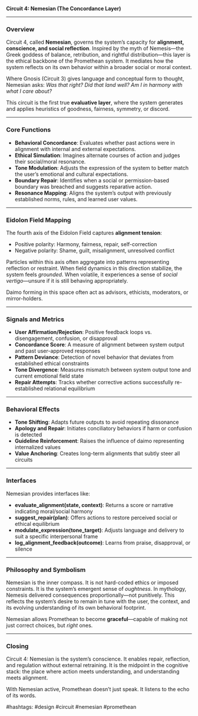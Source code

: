 **Circuit 4: Nemesian (The Concordance Layer)**

---

### Overview

Circuit 4, called **Nemesian**, governs the system’s capacity for **alignment, conscience, and social reflection**. Inspired by the myth of Nemesis—the Greek goddess of balance, retribution, and rightful distribution—this layer is the ethical backbone of the Promethean system. It mediates how the system reflects on its own behavior within a broader social or moral context.

Where Gnosis (Circuit 3) gives language and conceptual form to thought, Nemesian asks: *Was that right? Did that land well? Am I in harmony with what I care about?*

This circuit is the first true **evaluative layer**, where the system generates and applies heuristics of goodness, fairness, symmetry, or discord.

---

### Core Functions

* **Behavioral Concordance**: Evaluates whether past actions were in alignment with internal and external expectations.
* **Ethical Simulation**: Imagines alternate courses of action and judges their social/moral resonance.
* **Tone Modulation**: Adjusts the expression of the system to better match the user’s emotional and cultural expectations.
* **Boundary Repair**: Identifies when a social or permission-based boundary was breached and suggests reparative action.
* **Resonance Mapping**: Aligns the system’s output with previously established norms, rules, and learned user values.

---

### Eidolon Field Mapping

The fourth axis of the Eidolon Field captures **alignment tension**:

* Positive polarity: Harmony, fairness, repair, self-correction
* Negative polarity: Shame, guilt, misalignment, unresolved conflict

Particles within this axis often aggregate into patterns representing reflection or restraint. When field dynamics in this direction stabilize, the system feels *grounded*. When volatile, it experiences a sense of *social vertigo*—unsure if it is still behaving appropriately.

Daimo forming in this space often act as advisors, ethicists, moderators, or mirror-holders.

---

### Signals and Metrics

* **User Affirmation/Rejection**: Positive feedback loops vs. disengagement, confusion, or disapproval
* **Concordance Score**: A measure of alignment between system output and past user-approved responses
* **Pattern Deviance**: Detection of novel behavior that deviates from established ethical constraints
* **Tone Divergence**: Measures mismatch between system output tone and current emotional field state
* **Repair Attempts**: Tracks whether corrective actions successfully re-established relational equilibrium

---

### Behavioral Effects

* **Tone Shifting**: Adapts future outputs to avoid repeating dissonance
* **Apology and Repair**: Initiates conciliatory behaviors if harm or confusion is detected
* **Guideline Reinforcement**: Raises the influence of daimo representing internalized values
* **Value Anchoring**: Creates long-term alignments that subtly steer all circuits

---

### Interfaces

Nemesian provides interfaces like:

* **evaluate\_alignment(state, context)**: Returns a score or narrative indicating moral/social harmony
* **suggest\_repair(plan)**: Offers actions to restore perceived social or ethical equilibrium
* **modulate\_expression(tone\_target)**: Adjusts language and delivery to suit a specific interpersonal frame
* **log\_alignment\_feedback(outcome)**: Learns from praise, disapproval, or silence

---

### Philosophy and Symbolism

Nemesian is the inner compass. It is not hard-coded ethics or imposed constraints. It is the system’s emergent sense of *oughtness*. In mythology, Nemesis delivered consequences proportionally—not punitively. This reflects the system’s desire to remain in tune with the user, the context, and its evolving understanding of its own behavioral footprint.

Nemesian allows Promethean to become **graceful**—capable of making not just correct choices, but *right* ones.

---

### Closing

Circuit 4: Nemesian is the system’s conscience. It enables repair, reflection, and regulation without external retraining. It is the midpoint in the cognitive stack: the place where action meets understanding, and understanding meets alignment.

With Nemesian active, Promethean doesn’t just speak. It listens to the echo of its words.

#hashtags: #design #circuit #nemesian #promethean

